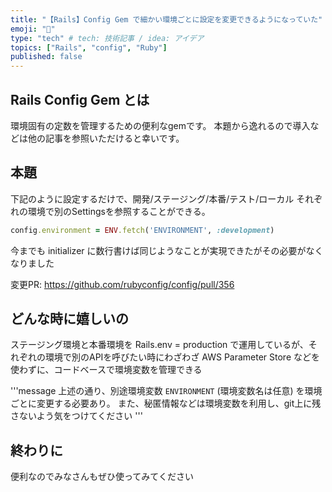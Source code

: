 ```yaml
---
title: "【Rails】Config Gem で細かい環境ごとに設定を変更できるようになっていた"
emoji: "🌟"
type: "tech" # tech: 技術記事 / idea: アイデア
topics: ["Rails", "config", "Ruby"]
published: false
---
```


## Rails Config Gem とは
環境固有の定数を管理するための便利なgemです。
本題から逸れるので導入などは他の記事を参照いただけると幸いです。

## 本題
下記のように設定するだけで、開発/ステージング/本番/テスト/ローカル それぞれの環境で別のSettingsを参照することができる。

```ruby:config/initializers/config.rb
config.environment = ENV.fetch('ENVIRONMENT', :development)
```

今までも initializer に数行書けば同じようなことが実現できたがその必要がなくなりました

変更PR: https://github.com/rubyconfig/config/pull/356

## どんな時に嬉しいの
ステージング環境と本番環境を Rails.env = production で運用しているが、それぞれの環境で別のAPIを呼びたい時にわざわざ AWS Parameter Store などを使わずに、コードベースで環境変数を管理できる

'''message
上述の通り、別途環境変数 `ENVIRONMENT` (環境変数名は任意) を環境ごとに変更する必要あり。
また、秘匿情報などは環境変数を利用し、git上に残さないよう気をつけてください
'''

## 終わりに
便利なのでみなさんもぜひ使ってみてください
